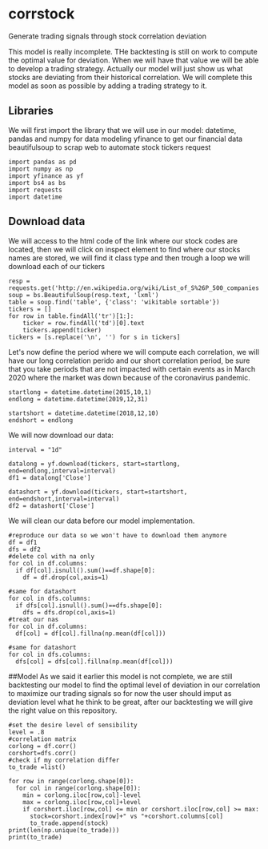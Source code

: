 # corrstock
Generate trading signals through stock correlation deviation

This model is really incomplete. THe backtesting is still on work to compute the optimal value for deviation. When we will have that value we will be able to develop a trading strategy. Actually our model will just show us what stocks are deviating from their historical correlation. We will complete this model as soon as possible by adding a trading strategy to it.

## Libraries

We will first import the library that we will use in our model:
datetime, pandas and numpy for data modeling
yfinance to get our financial data
beautifulsoup to scrap web to automate stock tickers request

```{r}
import pandas as pd
import numpy as np
import yfinance as yf
import bs4 as bs
import requests
import datetime
```

## Download data

We will access to the html code of the link where our stock codes are located, then we will click on inspect element to find where our stocks names are stored, we will find it class type and then trough a loop we will download each of our tickers

```{r}
resp = requests.get('http://en.wikipedia.org/wiki/List_of_S%26P_500_companies')
soup = bs.BeautifulSoup(resp.text, 'lxml')
table = soup.find('table', {'class': 'wikitable sortable'})
tickers = []
for row in table.findAll('tr')[1:]:
    ticker = row.findAll('td')[0].text
    tickers.append(ticker)
tickers = [s.replace('\n', '') for s in tickers]
```

Let's now define the period where we will compute each correlation, we will have our long correlation perido and our short correlation period, be sure that you take periods that are not impacted with certain events as in March 2020 where the market was down because of the coronavirus pandemic.
```{r}
startlong = datetime.datetime(2015,10,1)
endlong = datetime.datetime(2019,12,31)

startshort = datetime.datetime(2018,12,10)
endshort = endlong

```
We will now download our data:
```{r}
interval = "1d"

datalong = yf.download(tickers, start=startlong, end=endlong,interval=interval)
df1 = datalong['Close']

datashort = yf.download(tickers, start=startshort, end=endshort,interval=interval)
df2 = datashort['Close']
```


We will clean our data before our model implementation.
```{r}
#reproduce our data so we won't have to download them anymore
df = df1
dfs = df2
#delete col with na only
for col in df.columns:
  if df[col].isnull().sum()==df.shape[0]:
    df = df.drop(col,axis=1)

#same for datashort
for col in dfs.columns:
  if dfs[col].isnull().sum()==dfs.shape[0]:
    dfs = dfs.drop(col,axis=1)
#treat our nas
for col in df.columns:
  df[col] = df[col].fillna(np.mean(df[col]))

#same for datashort
for col in dfs.columns:
  dfs[col] = dfs[col].fillna(np.mean(df[col]))

```

##Model
As we said it earlier this model is not complete, we are still backtesting our model to find the optimal level of deviation in our correlation to maximize our trading signals so for now the user should imput as deviation level what he think to be great, after our backtesting we will give the right value on this repository.
```{r}
#set the desire level of sensibility
level = .8
#correlation matrix
corlong = df.corr()
corshort=dfs.corr()
#check if my correlation differ
to_trade =list()

for row in range(corlong.shape[0]): 
  for col in range(corlong.shape[0]):
    min = corlong.iloc[row,col]-level
    max = corlong.iloc[row,col]+level
    if corshort.iloc[row,col] <= min or corshort.iloc[row,col] >= max:
      stock=corshort.index[row]+" vs "+corshort.columns[col]
      to_trade.append(stock)
print(len(np.unique(to_trade)))
print(to_trade)
```


